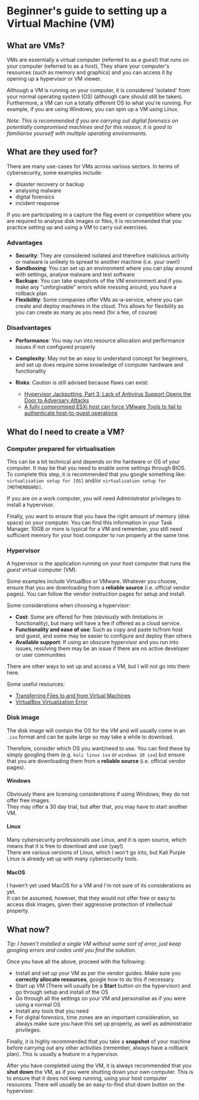 # Beginner's guide to setting up a Virtual Machine (VM)

## What are VMs?

VMs are essentially a virtual computer (referred to as a <em>guest</em>) that runs on your computer (referred to as a <em>host</em>), They share your computer's resources (such as memory and graphics) and you can access it by opening up a hypervisor or VM viewer.

Although a VM is running on your computer, it is considered 'isolated' from your normal operating system (OS) (although care should still be taken). Furthermore, a VM can run a totally different OS to what you're running. For example, if you are using Windows, you can spin up a VM using Linux.

<em>Note: This is recommended if you are carrying out digital forensics on potentially compromised machines and for this reason, it is good to familiarise yourself with multiple operating environments.</em>

## What are they used for?

There are many use-cases for VMs across various sectors. In terms of cybersecurity, some examples include:

- disaster recovery or backup
- analysing malware
- digital forensics
- incident response

If you are participating in a capture the flag event or competition where you are required to analyse disk images or files, it is recommended that you practice setting up and using a VM to carry out exercises.

### Advantages

- **Security**: They are considered isolated and therefore malicious activity or malware is unlikely to spread to another machine (i.e. your own!)
- **Sandboxing**: You can set up an environment where you can play around with settings, analyse malware and test software
- **Backups**: You can take snapshots of the VM environment and if you make any "unforgivable" errors while messing around, you have a rollback plan
- **Flexibility**: Some companies offer VMs as-a-service, where you can create and deploy machines in the cloud. This allows for flexibility as you can create as many as you need (for a fee, of course)

### Disadvantages

- **Performance**: You may run into resource allocation and performance issues if not configured properly
- **Complexity**: May not be an easy to understand concept for beginners, and set up does require some knowledge of computer hardware and functionality
- **Risks**: Caution is still advised because flaws can exist:

  - [Hypervisor Jackpotting, Part 3: Lack of Antivirus Support Opens the Door to Adversary Attacks](https://www.crowdstrike.com/blog/hypervisor-jackpotting-lack-of-antivirus-support-opens-the-door-to-adversaries/)
  - [A fully compromised ESXi host can force VMware Tools to fail to authenticate host-to-guest operations](https://cve.mitre.org/cgi-bin/cvename.cgi?name=CVE-2023-20867)

## What do I need to create a VM?

### Computer prepared for virtualisation

This can be a bit technical and depends on the hardware or OS of your computer. It may be that you need to enable some settings through BIOS. \
To complete this step, it is recommended that you google something like: `virtualisation setup for [OS]` and/or `virtualisation setup for [MOTHERBOARD]`.

If you are on a work computer, you will need Administrator privileges to install a hypervisor.

Finally, you want to ensure that you have the right amount of memory (disk space) on your computer. You can find this information in your Task Manager.
10GB or more is typical for a VM and remember, you still need sufficient memory for your host computer to run properly at the same time.

### Hypervisor

A hypervisor is the application running on your <em>host</em> computer that runs the <em>guest</em> virtual computer (VM).

Some examples include VirtualBox or VMware. Whatever you choose, ensure that you are downloading from a **reliable source** (i.e. official vendor pages). You can follow the vendor instruction pages for setup and install.

Some considerations when choosing a hypervisor:

- **Cost**: Some are offered for free (obviously with limitations in functionality), but many will have a fee if offered as a cloud service.
- **Functionality and ease of use**: Such as copy and paste to/from host and guest, and some may be easier to configure and deploy than others
- **Available support**: If using an obscure hypervisor and you run into issues, resolving them may be an issue if there are no active developer or user communities

There are other ways to set up and access a VM, but I will not go into them here.

Some useful resources:

- [Transferring Files to and from Virtual Machines](https://carleton.ca/scs/tech-support/virtual-machines/transferring-files-to-and-from-virtual-machines/)
- [VirtualBox Virtualization Error](https://carleton.ca/scs/2019/virtualbox-virtualization-error-intel-vt-d-vt-x-or-amd-v/)

### Disk image

The disk image will contain the OS for the VM and will usually come in an `.iso` format and can be quite large so may take a while to download.

Therefore, consider which OS you want/need to use. You can find these by simply googling them (e.g. `kali linux iso` or `windows 10 iso`) but ensure that you are downloading them from a **reliable source** (i.e. official vendor pages).

#### Windows

Obviously there are licensing considerations if using Windows; they do not offer free images. \
They may offer a 30 day trial, but after that, you may have to start another VM.

#### Linux

Many cybersecurity professionals use Linux, and it is open source, which means that it is free to download and use (yay!) \
There are various versions of Linux, which I won't go into, but Kali Purple Linux is already set up with many cybersecurity tools.

#### MacOS

I haven't yet used MacOS for a VM and I'm not sure of its considerations as yet. \
It can be assumed, however, that they would not offer free or easy to access disk images, given their aggressive protection of intellectual property.

## What now?

<em>Tip: I haven't installed a single VM without some sort of error, just keep googling errors and codes until you find the solution.</em>

Once you have all the above, proceed with the following:

- Install and set up your VM as per the vendor guides. Make sure you **correctly allocate resources**, google how to do this if necessary. 
- Start up VM (There will usually be a **Start** button on the hypervisor) and go through setup and install of the OS
- Go through all the settings on your VM and personalise as if you were using a normal OS
- Install any tools that you need
- For digital forensics, time zones are an important consideration, so always make sure you have this set up properly, as well as administrator privileges.

Finally, it is highly recommended that you take a **snapshot** of your machine before carrying out any other activities (remember, always have a rollback plan). This is usually a feature in a hypervisor.

After you have completed using the VM, it is always recommended that you **shut down** the VM, as if you were shutting down your own computer. This is to ensure that it does not keep running, using your host computer resources. There will usually be an easy-to-find shut down button on the hypervisor.
